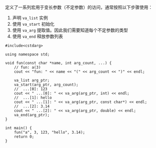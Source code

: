 定义了一系列宏用于变长参数（不定参数）的访问，通常按照以下步骤使用：
1. 声明 `va_list` 实例
2. 使用 `va_start` 初始化
3. 使用 `va_arg` 提取值。因此我们需要知道每个不定参数的类型
4. 使用 `va_end` 释放参数列表

```run-cpp
#include<cstdarg>

using namespace std;

void fun(const char *name, int arg_count, ...) {
    // fun: a(3)
    cout << "fun: " << name << "(" << arg_count << ")" << endl;

    va_list arg_ptr;
    va_start(arg_ptr, arg_count);
    //  ...[0]: 123
    cout << " ...[0]: " << va_arg(arg_ptr, int) << endl;
    //  ...[1]: hello
    cout << " ...[1]: " << va_arg(arg_ptr, const char*) << endl;
    //  ...[2]: 3.14
    cout << " ...[2]: " << va_arg(arg_ptr, double) << endl;
    va_end(arg_ptr);
}

int main() {
    fun("a", 3, 123, "hello", 3.14);
    return 0;
}
```
